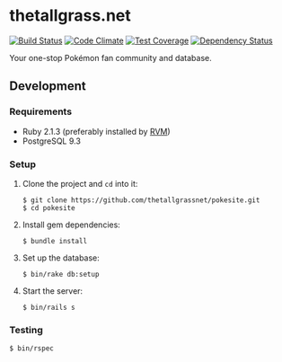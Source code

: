 # thetallgrass.net

[![Build Status](https://travis-ci.org/thetallgrassnet/pokesite.svg)](https://travis-ci.org/thetallgrassnet/pokesite)
[![Code Climate](https://codeclimate.com/github/thetallgrassnet/pokesite/badges/gpa.svg)](https://codeclimate.com/github/thetallgrassnet/pokesite)
[![Test Coverage](https://codeclimate.com/github/thetallgrassnet/pokesite/badges/coverage.svg)](https://codeclimate.com/github/thetallgrassnet/pokesite)
[![Dependency Status](https://gemnasium.com/thetallgrassnet/pokesite.svg)](https://gemnasium.com/thetallgrassnet/pokesite)

Your one-stop Pokémon fan community and database.

## Development

### Requirements

 * Ruby 2.1.3 (preferably installed by [RVM](http://rvm.io/))
 * PostgreSQL 9.3

### Setup

 1. Clone the project and `cd` into it:

        $ git clone https://github.com/thetallgrassnet/pokesite.git
        $ cd pokesite

 2. Install gem dependencies:

        $ bundle install

 3. Set up the database:

        $ bin/rake db:setup

 4. Start the server:

        $ bin/rails s

### Testing

    $ bin/rspec

